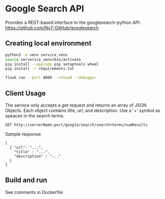 # Google Search API
Provides a REST-based interface to the googlesearch-python API: https://github.com/Nv7-GitHub/googlesearch

## Creating local environment
```sh
python3 -m venv service_venv
source serverice_venv/bin/activate
pip install --upgrade pip setuptools wheel
pip install -r requirements.txt

flask run --port 8000 --reload --debugger
```



## Client Usage
The service only accepts a get request and returns an array of JSON Objects.
Each object contains title, url, and description.  Use a '+' symbol as speaces in the search terms.

````
GET http://serverName:port/google/search/search+terms/numResults
````

Sample response
````
[
  { "url": "...",
    "title" : "...",
    "description" : "..."
  }
]

````

## Build and run
See comments in Dockerfile
